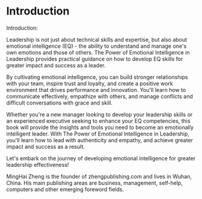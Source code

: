 # Introduction

Introduction:

Leadership is not just about technical skills and expertise, but also about emotional intelligence (EQ) - the ability to understand and manage one's own emotions and those of others. The Power of Emotional Intelligence in Leadership provides practical guidance on how to develop EQ skills for greater impact and success as a leader.

By cultivating emotional intelligence, you can build stronger relationships with your team, inspire trust and loyalty, and create a positive work environment that drives performance and innovation. You'll learn how to communicate effectively, empathize with others, and manage conflicts and difficult conversations with grace and skill.

Whether you're a new manager looking to develop your leadership skills or an experienced executive seeking to enhance your EQ competencies, this book will provide the insights and tools you need to become an emotionally intelligent leader. With The Power of Emotional Intelligence in Leadership, you'll learn how to lead with authenticity and empathy, and achieve greater impact and success as a result.

Let's embark on the journey of developing emotional intelligence for greater leadership effectiveness!


MingHai Zheng is the founder of zhengpublishing.com and lives in Wuhan, China. His main publishing areas are business, management, self-help, computers and other emerging foreword fields.
